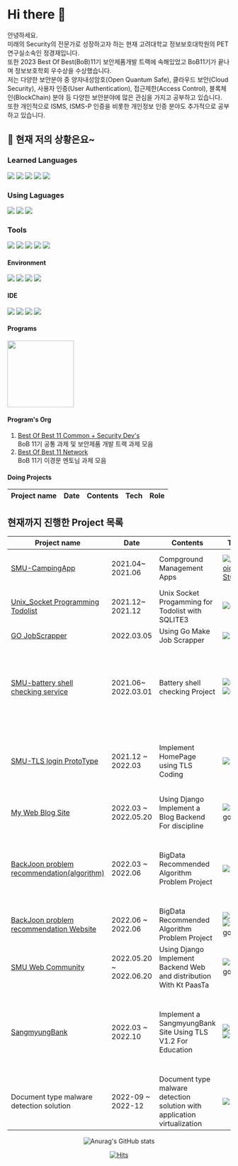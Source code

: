 # Hi there 👋
안녕하세요.  
미래의 Security의 전문가로 성장하고자 하는 현재 고려대학교 정보보호대학원의 PET연구실소속인 정경재입니다.  
또한 2023 Best Of Best(BoB)11기 보안제품개발 트랙에 속해있었고 BoB11기가 끝나며 정보보호학회 우수상을 수상했습니다.   
저는 다양한 보안분야 중 양자내성암호(Open Quantum Safe), 클라우드 보안(Cloud Security), 사용자 인증(User Authentication), 접근제한(Access Control),  블록체인(BlockChain) 분야 등 다양한 보안분야에 많은 관심을 가지고 공부하고 있습니다.  
또한 개인적으로 ISMS, ISMS-P 인증을 비롯한 개인정보 인증 분야도 추가적으로 공부하고 있습니다.  
   
## 🌱 현재 저의 상황은요~ </br>
<p float="none">  
  
  ### Learned Languages    
  <img src="https://img.shields.io/badge/C-lightgrey?style=for-the-badge&logo=C&logoColor=A8B9CC"/> <img src="https://img.shields.io/badge/C++-00599C?style=for-the-badge&logo=c%2B%2B&logoColor=white"/> <img src="https://img.shields.io/badge/Java-007396?style=for-the-badge&logo=Java&logoColor="/> <img src="https://img.shields.io/badge/Python-3776AB?style=for-the-badge&logo=Python&logoColor=white"/> <img src="https://img.shields.io/badge/Go-lightgray?style=for-the-badge&logo=Go&logoColor=00ADD8"/>
  
  ### Using Laguages
  <img src="https://img.shields.io/badge/Java-007396?style=for-the-badge&logo=Java&logoColor="/> <img src="https://img.shields.io/badge/C++-00599C?style=for-the-badge&logo=c%2B%2B&logoColor=white"/> <img src="https://img.shields.io/badge/Python-3776AB?style=for-the-badge&logo=Python&logoColor=white"/> 
  
  ### Tools
  <img src="https://img.shields.io/badge/Spring-6DB33F?style=for-the-badge&logo=spring&logoColor=white"/> <img src="https://img.shields.io/badge/Spring_Boot-F2F4F9?style=for-the-badge&logo=spring-boot"/>
  <img src="https://img.shields.io/badge/Django-092E20?style=for-the-badge&logo=Django&logoColor=white"/>
  <img src="https://img.shields.io/badge/MySQL-005C84?style=for-the-badge&logo=mysql&logoColor=white"/>
  <img src="https://img.shields.io/badge/SQLite-white?style=for-the-badge&logo=SQLite&logoColor=003B57"/>
  
  #### Environment 
  <img src="https://img.shields.io/badge/Windows-lightgray?style=for-the-badge&logo=Windows&logoColor=0078D6"/> <img src = "https://img.shields.io/badge/mac%20os-000000?style=for-the-badge&logo=apple&logoColor=white"/> <img src="https://img.shields.io/badge/Kali Linux-557C94?style=for-the-badge&logo=Kali Linux&logoColor=white"/> <img src="https://img.shields.io/badge/VirtualBox-183A61?style=for-the-badge&logo=VirtualBox&logoColor=white"/> 
  
  #### IDE
  <img src="https://img.shields.io/badge/Visual Studio-white?style=for-the-badge&logo=Visual Studio&logoColor=5C2D91"/> <img src="https://img.shields.io/badge/Visual Studio Code-white?style=for-the-badge&logo=Visual Studio Code&logoColor=007ACC"/> <img src = "https://img.shields.io/badge/IntelliJIDEA-000000.svg?style=for-the-badge&logo=intellij-idea&logoColor=white"/> <img src = "https://img.shields.io/badge/Jupyter-F37626.svg?&style=for-the-badge&logo=Jupyter&logoColor=white"/> 

  #### Programs
  <img src="https://www.kitribob.kr/static/front/images/about/bob-logo.png" width=150px>
  </p>

  #### Program's Org
  1. [Best Of Best 11 Common + Security Dev's](https://github.com/BoBHomeworkOrg)  
     BoB 11기 공통 과제 및 보안제품 개발 트랙 과제 모음
  2. [Best Of Best 11 Network](https://github.com/BoBSecurityDevForLees)  
     BoB 11기 이경문 멘토님 과제 모음
  
  #### Doing Projects
  | Project name                               | Date              | Contents                                          | Tech           | Role |
  |--------------------------------------------|-------------------|---------------------------------------------------|----------------|------|
				

## 현재까지 진행한 Project 목록<div align="center"> <!--가운데 정렬-->
<!-- START OF PROFILE STACK, DO NOT REMOVE -->
| Project name                   | Date             | Contents                       | Tech | Organizations                        | Role |
|--------------------------------|------------------|--------------------------------|------|--------------------------------------|------|
| [SMU-CampingApp](https://github.com/smu-sw-engineering/Android)              | 2021.04~ 2021.06 | Compground Management Apps     |[![Android Studio](https://img.shields.io/static/v1?label=&message=Andoird&color=3DDC84&logo=android&logoColor=FFFFFF)](https://developer.android.com/studio?hl=ko)| [Smu-sw-4](https://github.com/smu-sw-engineering)| Output File management, Frontend XML implement |
| [Unix_Socket Programming Todolist](https://github.com/arad4228/Unix_Socket_Todolist)| 2021.12~ 2021.12            | Unix Socket Progamming for Todolist with SQLITE3                        |![C](https://img.shields.io/static/v1?label=&message=C&color=lightgrey&logo=C&logoColor=A8B9CC) <img src="https://img.shields.io/badge/SQLite-white?style=flat-square&logo=SQLite&logoColor=003B57"/>          | Jung kyoungJae   | All Doing |
| [GO JobScrapper](https://github.com/arad4228/Study_language/tree/main/Go/Project5)                   | 2022.03.05    | Using Go Make Job Scrapper    | <img src="https://img.shields.io/badge/Go-lightgray?style=flat-square&logo=Go&logoColor=00ADD8"/> | Jung KyounJae  | Clone Coding & All Doing |
| [SMU-battery shell checking service](https://github.com/smu-graduation-project)  | 2021.06~ 2022.03.01      | Battery shell checking Project |![C](https://img.shields.io/static/v1?label=&message=C&color=lightgrey&logo=C&logoColor=A8B9CC) ![C++](https://img.shields.io/badge/c++-00599C?style=flat-square&logo=c%2B%2B&logoColor=white)      | [Smu-Network Information System Labs](https://github.com/smu-graduation-project) | End Device(Lora) Coding & Implement End to GateWay Communication & Implement Security Communication |
| [SMU-TLS login ProtoType](https://github.com/SMU-Graduation-Security-Project)   | 2021.12 ~ 2022.03           | Implement HomePage using TLS Coding | <img src="https://img.shields.io/badge/Spring-6DB33F?style=flat-square&logo=spring&logoColor=white"/>  | [SMU-Graduation-Security](https://github.com/SMU-Graduation-Security-Project/Security_SpringBoot)|  Implement Prototype Backend Using Spring Framework & TLS V1.2 Connection |
 | [My Web Blog Site](https://github.com/arad4228/DjangoBlog)       | 2022.03 ~ 2022.05.20 | Using Django Implement a Blog Backend For discipline | ![Django](https://img.shields.io/static/v1?label=&message=Django&color=61DAFB&logo=Django&logoColor=#092E20) | Jung KyoungJae | Backend All tech |
 | [BackJoon problem recommendation(algorithm)](https://github.com/arad4228/recommand-problem) | 2022.03 ~ 2022.06 | BigData Recommended Algorithm Problem Project | <img src="https://img.shields.io/badge/Python3-3776AB?style=for-the-badge&logo=Python&logoColor=white"/> | BigData Team 5 | Implement BackJoon User Data Crawling & Crawling Bug Fix & Impelement Recommand System |
 | [BackJoon problem recommendation Website](https://github.com/arad4228/problem_recommand_django/tree/main) | 2022.06 ~ 2022.06 | BigData Recommended Algorithm Problem Project     | <img src="https://img.shields.io/badge/Python3-3776AB?style=for-the-badge&logo=Python&logoColor=white"/> ![Django](https://img.shields.io/static/v1?label=&message=Django&color=61DAFB&logo=Django&logoColor=#092E20) | BigData Team 5 | Help Impelment Django Backend |
 | [SMU Web Community](https://github.com/arad4228/DjangoWebWithPassta) | 2022.05.20 ~ 2022.06.20 | Using Django Implement Backend Web and distribution With Kt PaasTa | ![Django](https://img.shields.io/static/v1?label=&message=Django&color=61DAFB&logo=Django&logoColor=#092E20) | JungKyoungjae  | All |
 | [SangmyungBank](https://github.com/SMU-Graduation-Security-Project) | 2022.03 ~ 2022.10 | Implement a SangmyungBank Site Using TLS V1.2 For Education  | <img src="https://img.shields.io/badge/Spring-6DB33F?style=flat-square&logo=spring&logoColor=white"/> ![React](https://img.shields.io/static/v1?label=&message=React&color=61DAFB&logo=React&logoColor=#003B57) | [EmperorPenguin](https://github.com/SMU-Graduation-Security-Project) | Backend All tech Using Spring Framework & Security --> TLSv1.2 and PasstheHash & JWT OTP System |
| Document type malware detection solution   | 2022-09 ~ 2022-12 | Document type malware detection solution with application virtualization | <img src="https://img.shields.io/badge/C++-00599C?style=for-the-badge&logo=c%2B%2B&logoColor=white"/> | NoSpear(BoB) |Implement Document Malware Detection Static Engine | 

<!-- END OF PROFILE STACK, DO NOT REMOVE -->
<div align="center">
  
<!--   [![Solved.ac Profile](http://mazassumnida.wtf/api/v2/generate_badge?boj=arad4228)](https://solved.ac/arad4228/)  
   -->
  ![Anurag's GitHub stats](https://github-readme-stats.vercel.app/api?username=arad4228&show_icons=true&theme=github_dark)

  [![Hits](https://hits.seeyoufarm.com/api/count/incr/badge.svg?url=https%3A%2F%2Fgithub.com%2Farad4228&count_bg=%2379C83D&title_bg=%23555555&icon=&icon_color=%23E7E7E7&title=hits&edge_flat=false)](https://hits.seeyoufarm.com)
<!--
**arad4228/arad4228** is a ✨ _special_ ✨ repository because its `README.md` (this file) appears on your GitHub profile.



Here are some ideas to get you started:

- 🔭 I’m currently working on ...
- 🌱 I’m currently learning ...
- 👯 I’m looking to collaborate on ...
- 🤔 I’m looking for help with ...
- 💬 Ask me about ...
- 📫 How to reach me: ...
- 😄 Pronouns: ...
- ⚡ Fun fact: ...
-->
